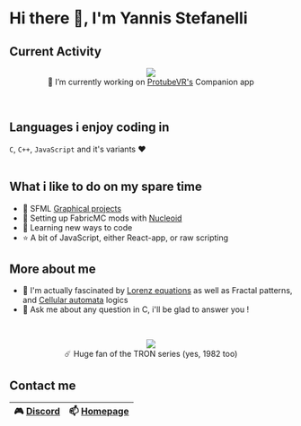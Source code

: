 # Hi there 👋, I'm Yannis Stefanelli

## Current Activity
<p align="center">
  <img src="https://www.protubevr.com/img/cms/Produit_MagTube/Description/1_1.png"/><br/>
  🔭 I’m currently working on <a href="https://github.com/ProTubeVR">ProtubeVR's</a> Companion app <br/>
</p>
<br/>

## Languages i enjoy coding in 

`C`, `C++`, `JavaScript` and it's variants ❤️<br/><br/>

## What i like to do on my spare time
- 🎨 SFML <a href="https://github.com/stars/Ena-Shepherd/lists/graphical-projects">Graphical projects</a>
- 👾 Setting up FabricMC mods with <a href="https://github.com/NucleoidMC">Nucleoid</a>
- 🌱 Learning new ways to code
- ⭐ A bit of JavaScript, either React-app, or raw scripting
## More about me

- 🦋 I'm actually fascinated by <a href="https://www.youtube.com/watch?v=gzLOVYuXE34&list=PLev5hPgb8mPe-SuGFhPG2JbS8tL1XOId-&index=3">Lorenz equations</a> 
as well as Fractal patterns, and <a href="https://www.youtube.com/watch?v=IK7nBOLYzdE">Cellular automata</a> logics
- 💬 Ask me about any question in C, i'll be glad to answer you !

<br/>
<p align="center">
<img src="https://payload.cargocollective.com/1/0/11181/583625/vlcsnap-2011-03-19-11h46m10s11.jpg" /> <br/>
  ☄️ Huge fan of the TRON series (yes, 1982 too)
</p>

## Contact me
|🎮 <a href="https://discordapp.com/users/416281651245613056">Discord</a> | 📫 <a href="https://yannis-stefanelli.fr">Homepage </a>|
|-------------------------------------------------------------------------|---------------------------------------------------------|
